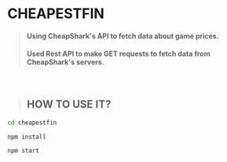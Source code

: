 # CHEAPESTFIN

> #### Using CheapShark's API to fetch data about game prices.
> #### Used Rest API to make GET requests to fetch data from CheapShark's servers.


<br>

> ## HOW TO USE IT?

```sh
cd cheapestfin
```
```
npm install
```
```
npm start
```



